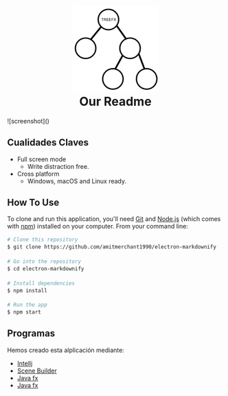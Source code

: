 
<h1 align="center">
  <br>
  <a href="https://github.com/tuesta/treefx"><img src="https://github.com/tuesta/treefx/blob/documentacion/assets/images/Logo.png?raw=true" alt="Markdownify" height="200"></a>
  <br>
  Our Readme
  <br>
</h1>

<h4 align="center"></h4>
![screenshot]()

## Cualidades Claves


* Full screen mode
  - Write distraction free.
* Cross platform
  - Windows, macOS and Linux ready.

## How To Use

To clone and run this application, you'll need [Git](https://git-scm.com) and [Node.js](https://nodejs.org/en/download/) (which comes with [npm](http://npmjs.com)) installed on your computer. From your command line:

```bash
# Clone this repository
$ git clone https://github.com/amitmerchant1990/electron-markdownify

# Go into the repository
$ cd electron-markdownify

# Install dependencies
$ npm install

# Run the app
$ npm start
```
## Programas

Hemos creado esta alplicación mediante:

- [Intellj](https://www.jetbrains.com/idea/)
- [Scene Builder](https://gluonhq.com/products/scene-builder/)
- [Java fx]()
- [Java fx]()
